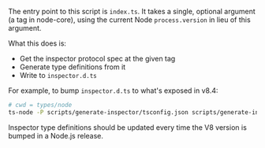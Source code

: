 The entry point to this script is `index.ts`. It takes a single, optional argument (a tag in node-core), using the current Node `process.version` in lieu of this argument.

What this does is:

-   Get the inspector protocol spec at the given tag
-   Generate type definitions from it
-   Write to `inspector.d.ts`

For example, to bump `inspector.d.ts` to what's exposed in v8.4:

```sh
# cwd = types/node
ts-node -P scripts/generate-inspector/tsconfig.json scripts/generate-inspector v8.4.0
```

Inspector type definitions should be updated every time the V8 version is bumped in a Node.js release.
